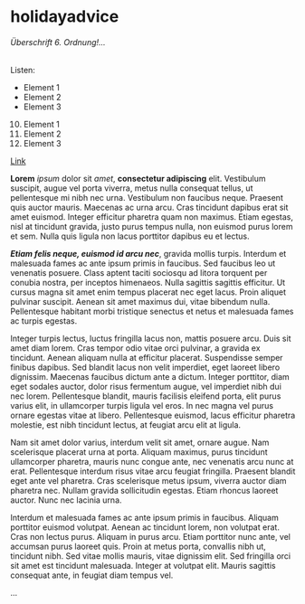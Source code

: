 # holidayadvice

###### Überschrift 6. Ordnung!...

Listen:

- Element 1
- Element 2
- Element 3

10. Element 1
1. Element 2
1. Element 3

[Link](https://google.com)

**Lorem** *ipsum* dolor sit _amet_, __consectetur adipiscing__ elit. Vestibulum suscipit, augue vel porta viverra, metus nulla consequat tellus, ut pellentesque mi nibh nec urna. Vestibulum non faucibus neque. Praesent quis auctor mauris. Maecenas ac urna arcu. Cras tincidunt dapibus erat sit amet euismod. Integer efficitur pharetra quam non maximus. Etiam egestas, nisl at tincidunt gravida, justo purus tempus nulla, non euismod purus lorem et sem. Nulla quis ligula non lacus porttitor dapibus eu et lectus.

***Etiam felis neque, euismod id arcu nec***, gravida mollis turpis. Interdum et malesuada fames ac ante ipsum primis in faucibus. Sed faucibus leo ut venenatis posuere. Class aptent taciti sociosqu ad litora torquent per conubia nostra, per inceptos himenaeos. Nulla sagittis sagittis efficitur. Ut cursus magna sit amet enim tempus placerat nec eget lacus. Proin aliquet pulvinar suscipit. Aenean sit amet maximus dui, vitae bibendum nulla. Pellentesque habitant morbi tristique senectus et netus et malesuada fames ac turpis egestas.

Integer turpis lectus, luctus fringilla lacus non, mattis posuere arcu. Duis sit amet diam lorem. Cras tempor odio vitae orci pulvinar, a gravida ex tincidunt. Aenean aliquam nulla at efficitur placerat. Suspendisse semper finibus dapibus. Sed blandit lacus non velit imperdiet, eget laoreet libero dignissim. Maecenas faucibus dictum ante a dictum. Integer porttitor, diam eget sodales auctor, dolor risus fermentum augue, vel imperdiet nibh dui nec lorem. Pellentesque blandit, mauris facilisis eleifend porta, elit purus varius elit, in ullamcorper turpis ligula vel eros. In nec magna vel purus ornare egestas vitae at libero. Pellentesque euismod, lacus efficitur pharetra molestie, est nibh tincidunt lectus, at feugiat arcu elit at ligula.

Nam sit amet dolor varius, interdum velit sit amet, ornare augue. Nam scelerisque placerat urna at porta. Aliquam maximus, purus tincidunt ullamcorper pharetra, mauris nunc congue ante, nec venenatis arcu nunc at erat. Pellentesque interdum risus vitae arcu feugiat fringilla. Praesent blandit eget ante vel pharetra. Cras scelerisque metus ipsum, viverra auctor diam pharetra nec. Nullam gravida sollicitudin egestas. Etiam rhoncus laoreet auctor. Nunc nec lacinia urna.

Interdum et malesuada fames ac ante ipsum primis in faucibus. Aliquam porttitor euismod volutpat. Aenean ac tincidunt lorem, non volutpat erat. Cras non lectus purus. Aliquam in purus arcu. Etiam porttitor nunc ante, vel accumsan purus laoreet quis. Proin at metus porta, convallis nibh ut, tincidunt nibh. Sed vitae mollis mauris, vitae dignissim elit. Sed fringilla orci sit amet est tincidunt malesuada. Integer at volutpat elit. Mauris sagittis consequat ante, in feugiat diam tempus vel. 

...
